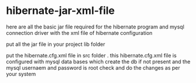 # hibernate-jar-xml-file
here are all the basic jar file required for the hibernate program and mysql connection driver with the xml file of hibernate configuration


put all the jar file in your project lib folder 

put the hibernate.cfg.xml file in src folder . this hibernate.cfg.xml file is configured with mysql data bases
which create the db if not present and the  mysql usernaem and password is root check and do the changes as per your 
system 
